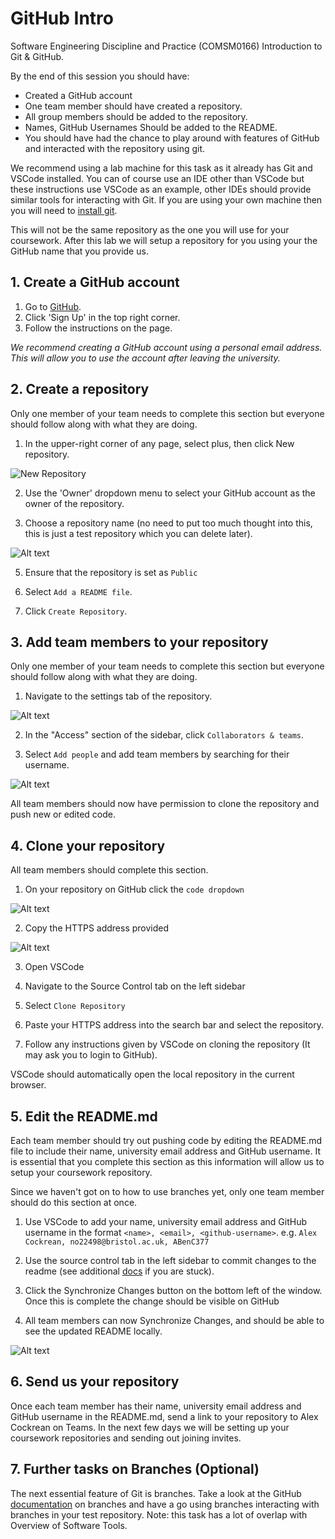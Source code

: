 # GitHub Intro
Software Engineering Discipline and Practice (COMSM0166) Introduction to Git &amp; GitHub.

By the end of this session you should have:
- Created a GitHub account
- One team member should have created a repository.
- All group members should be added to the repository.
- Names, GitHub Usernames Should be added to the README.
- You should have had the chance to play around with features of GitHub and interacted with the repository using git.

We recommend using a lab machine for this task as it already has Git and VSCode installed. You can of course use an IDE other than VSCode but these instructions use VSCode as an example, other IDEs should provide similar tools for interacting with Git. If you are using your own machine then you will need to [install git](https://git-scm.com/book/en/v2/Getting-Started-Installing-Git).

This will not be the same repository as the one you will use for your coursework. After this lab we will setup a repository for you using your the GitHub name that you provide us.

## 1. Create a GitHub account

1. Go to [GitHub](www.github.com).
2. Click 'Sign Up' in the top right corner.
3. Follow the instructions on the page. 

*We recommend creating a GitHub account using a personal email address. This will allow you to use the account after leaving the university.*

## 2. Create a repository

Only one member of your team needs to complete this section but everyone should follow along with what they are doing.

1. In the upper-right corner of any page, select plus, then click New repository.

![New Repository](images/new-repository.png)

2. Use the 'Owner' dropdown menu to select your GitHub account as the owner of the repository.

3. Choose a repository name (no need to put too much thought into this, this is just a test repository which you can delete later).

![Alt text](images/repo-name.png)

5. Ensure that the repository is set as `Public`

4. Select `Add a README file`.

5. Click `Create Repository`.

## 3. Add team members to your repository

Only one member of your team needs to complete this section but everyone should follow along with what they are doing.

1. Navigate to the settings tab of the repository.

![Alt text](images/settings.png)

2. In the "Access" section of the sidebar, click `Collaborators & teams`.

3. Select `Add people` and add team members by searching for their username.

![Alt text](/images/manage-access.png)

All team members should now have permission to clone the repository and push new or edited code.

## 4. Clone your repository

All team members should complete this section. 

1. On your repository on GitHub click the `code dropdown`

![Alt text](images/clone.png)

2. Copy the HTTPS address provided

![Alt text](images/clone-copy.png)

3. Open VSCode

4. Navigate to the Source Control tab on the left sidebar

5. Select `Clone Repository`

6. Paste your HTTPS address into the search bar and select the repository.

7. Follow any instructions given by VSCode on cloning the repository (It may ask you to login to GitHub).

VSCode should automatically open the local repository in the current browser.

## 5. Edit the README.md

Each team member should try out pushing code by editing the README.md file to include their name, university email address and GitHub username. It is essential that you complete this section as this information will allow us to setup your coursework repository.

Since we haven't got on to how to use branches yet, only one team member should do this section at once.

1. Use VSCode to add your name, university email address and GitHub username in the format `<name>, <email>, <github-username>`. e.g. `Alex Cockrean, no22498@bristol.ac.uk, ABenC377`

2. Use the source control tab in the left sidebar to commit changes to the readme (see additional [docs](https://code.visualstudio.com/docs/sourcecontrol/overview#_commit:~:text=the%20current%20workspace.-,Commit,-Staging%20(git%20add)) if you are stuck).

3. Click the Synchronize Changes button on the bottom left of the window. Once this is complete the change should be visible on GitHub

4. All team members can now Synchronize Changes, and should be able to see the updated README locally.

![Alt text](images/sync.png)

## 6. Send us your repository

Once each team member has their name, university email address and GitHub username in the README.md, send a link to your repository to Alex Cockrean on Teams. In the next few days we will be setting up your coursework repositories and sending out joining invites.  

## 7. Further tasks on Branches (Optional)

The next essential feature of Git is branches. Take a look at the GitHub [documentation](https://docs.github.com/en/pull-requests/collaborating-with-pull-requests/proposing-changes-to-your-work-with-pull-requests/about-branches) on branches and have a go using branches interacting with branches in your test repository. Note: this task has a lot of overlap with Overview of Software Tools.
